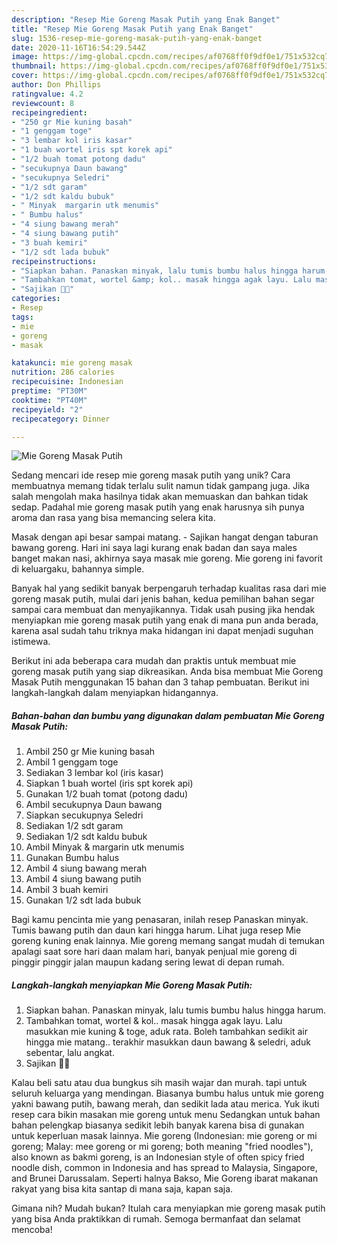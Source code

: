 ```yaml
---
description: "Resep Mie Goreng Masak Putih yang Enak Banget"
title: "Resep Mie Goreng Masak Putih yang Enak Banget"
slug: 1536-resep-mie-goreng-masak-putih-yang-enak-banget
date: 2020-11-16T16:54:29.544Z
image: https://img-global.cpcdn.com/recipes/af0768ff0f9df0e1/751x532cq70/mie-goreng-masak-putih-foto-resep-utama.jpg
thumbnail: https://img-global.cpcdn.com/recipes/af0768ff0f9df0e1/751x532cq70/mie-goreng-masak-putih-foto-resep-utama.jpg
cover: https://img-global.cpcdn.com/recipes/af0768ff0f9df0e1/751x532cq70/mie-goreng-masak-putih-foto-resep-utama.jpg
author: Don Phillips
ratingvalue: 4.2
reviewcount: 8
recipeingredient:
- "250 gr Mie kuning basah"
- "1 genggam toge"
- "3 lembar kol iris kasar"
- "1 buah wortel iris spt korek api"
- "1/2 buah tomat potong dadu"
- "secukupnya Daun bawang"
- "secukupnya Seledri"
- "1/2 sdt garam"
- "1/2 sdt kaldu bubuk"
- " Minyak  margarin utk menumis"
- " Bumbu halus"
- "4 siung bawang merah"
- "4 siung bawang putih"
- "3 buah kemiri"
- "1/2 sdt lada bubuk"
recipeinstructions:
- "Siapkan bahan. Panaskan minyak, lalu tumis bumbu halus hingga harum."
- "Tambahkan tomat, wortel &amp; kol.. masak hingga agak layu. Lalu masukkan mie kuning &amp; toge, aduk rata. Boleh tambahkan sedikit air hingga mie matang.. terakhir masukkan daun bawang &amp; seledri, aduk sebentar, lalu angkat."
- "Sajikan 💛💛"
categories:
- Resep
tags:
- mie
- goreng
- masak

katakunci: mie goreng masak 
nutrition: 286 calories
recipecuisine: Indonesian
preptime: "PT30M"
cooktime: "PT40M"
recipeyield: "2"
recipecategory: Dinner

---
```



![Mie Goreng Masak Putih](https://img-global.cpcdn.com/recipes/af0768ff0f9df0e1/751x532cq70/mie-goreng-masak-putih-foto-resep-utama.jpg)

Sedang mencari ide resep mie goreng masak putih yang unik? Cara membuatnya memang tidak terlalu sulit namun tidak gampang juga. Jika salah mengolah maka hasilnya tidak akan memuaskan dan bahkan tidak sedap. Padahal mie goreng masak putih yang enak harusnya sih punya aroma dan rasa yang bisa memancing selera kita.

Masak dengan api besar sampai matang. - Sajikan hangat dengan taburan bawang goreng. Hari ini saya lagi kurang enak badan dan saya males banget makan nasi, akhirnya saya masak mie goreng. Mie goreng ini favorit di keluargaku, bahannya simple.

Banyak hal yang sedikit banyak berpengaruh terhadap kualitas rasa dari mie goreng masak putih, mulai dari jenis bahan, kedua pemilihan bahan segar sampai cara membuat dan menyajikannya. Tidak usah pusing jika hendak menyiapkan mie goreng masak putih yang enak di mana pun anda berada, karena asal sudah tahu triknya maka hidangan ini dapat menjadi suguhan istimewa.


Berikut ini ada beberapa cara mudah dan praktis untuk membuat mie goreng masak putih yang siap dikreasikan. Anda bisa membuat Mie Goreng Masak Putih menggunakan 15 bahan dan 3 tahap pembuatan. Berikut ini langkah-langkah dalam menyiapkan hidangannya.

<!--inarticleads1-->

##### Bahan-bahan dan bumbu yang digunakan dalam pembuatan Mie Goreng Masak Putih:

1. Ambil 250 gr Mie kuning basah
1. Ambil 1 genggam toge
1. Sediakan 3 lembar kol (iris kasar)
1. Siapkan 1 buah wortel (iris spt korek api)
1. Gunakan 1/2 buah tomat (potong dadu)
1. Ambil secukupnya Daun bawang
1. Siapkan secukupnya Seledri
1. Sediakan 1/2 sdt garam
1. Sediakan 1/2 sdt kaldu bubuk
1. Ambil  Minyak &amp; margarin utk menumis
1. Gunakan  Bumbu halus
1. Ambil 4 siung bawang merah
1. Ambil 4 siung bawang putih
1. Ambil 3 buah kemiri
1. Gunakan 1/2 sdt lada bubuk


Bagi kamu pencinta mie yang penasaran, inilah resep Panaskan minyak. Tumis bawang putih dan daun kari hingga harum. Lihat juga resep Mie goreng kuning enak lainnya. Mie goreng memang sangat mudah di temukan apalagi saat sore hari daan malam hari, banyak penjual mie goreng di pinggir pinggir jalan maupun kadang sering lewat di depan rumah. 

<!--inarticleads2-->

##### Langkah-langkah menyiapkan Mie Goreng Masak Putih:

1. Siapkan bahan. Panaskan minyak, lalu tumis bumbu halus hingga harum.
1. Tambahkan tomat, wortel &amp; kol.. masak hingga agak layu. Lalu masukkan mie kuning &amp; toge, aduk rata. Boleh tambahkan sedikit air hingga mie matang.. terakhir masukkan daun bawang &amp; seledri, aduk sebentar, lalu angkat.
1. Sajikan 💛💛


Kalau beli satu atau dua bungkus sih masih wajar dan murah. tapi untuk seluruh keluarga yang mendingan. Biasanya bumbu halus untuk mie goreng yakni bawang putih, bawang merah, dan sedikit lada atau merica. Yuk ikuti resep cara bikin masakan mie goreng untuk menu Sedangkan untuk bahan bahan pelengkap biasanya sedikit lebih banyak karena bisa di gunakan untuk keperluan masak lainnya. Mie goreng (Indonesian: mie goreng or mi goreng; Malay: mee goreng or mi goreng; both meaning &#34;fried noodles&#34;), also known as bakmi goreng, is an Indonesian style of often spicy fried noodle dish, common in Indonesia and has spread to Malaysia, Singapore, and Brunei Darussalam. Seperti halnya Bakso, Mie Goreng ibarat makanan rakyat yang bisa kita santap di mana saja, kapan saja. 

Gimana nih? Mudah bukan? Itulah cara menyiapkan mie goreng masak putih yang bisa Anda praktikkan di rumah. Semoga bermanfaat dan selamat mencoba!
